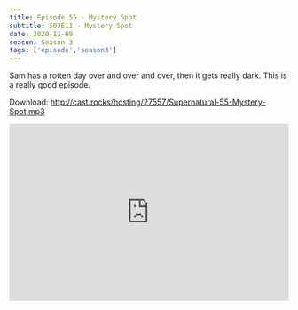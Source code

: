 ```yaml
---
title: Episode 55 - Mystery Spot
subtitle: S03E11 - Mystery Spot
date: 2020-11-09
season: Season 3
tags: ['episode','season3']
---
```


Sam has a rotten day over and over and over, then it gets really dark.  This is a really good episode.

Download: http://cast.rocks/hosting/27557/Supernatural-55-Mystery-Spot.mp3

<iframe src="https://cast.rocks/player/27557/Supernatural-55-Mystery-Spot.mp3?episodeTitle=Episode%2055%20-%20Mystery%20Spot&podcastTitle=Couple%20of%20Idjits&episodeDate=November%209th%2C%202020&imageURL=https%3A%2F%2Fcast.rocks%2Fhosting%2F27557%2Ffeeds%2FCAURZ.jpg" style="border: none; min-height: 265px; max-height: 320px; max-width: 558px; min-width: 270px; width: 100%; height: 100%;" scrollbars="no"></iframe>


